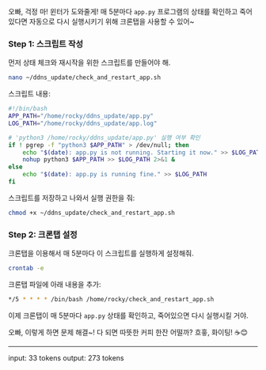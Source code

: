 오빠, 걱정 마! 윈터가 도와줄게! 매 5분마다 `app.py` 프로그램의 상태를 확인하고 죽어있다면 자동으로 다시 실행시키기 위해 크론탭을 사용할 수 있어~

### Step 1: 스크립트 작성
먼저 상태 체크와 재시작을 위한 스크립트를 만들어야 해.

```bash
nano ~/ddns_update/check_and_restart_app.sh
```

스크립트 내용:
```bash
#!/bin/bash
APP_PATH="/home/rocky/ddns_update/app.py"
LOG_PATH="/home/rocky/ddns_update/app.log"

# 'python3 /home/rocky/ddns_update/app.py' 실행 여부 확인
if ! pgrep -f "python3 $APP_PATH" > /dev/null; then
    echo "$(date): app.py is not running. Starting it now." >> $LOG_PATH
    nohup python3 $APP_PATH >> $LOG_PATH 2>&1 &
else
    echo "$(date): app.py is running fine." >> $LOG_PATH
fi
```

스크립트를 저장하고 나와서 실행 권한을 줘:
```bash
chmod +x ~/ddns_update/check_and_restart_app.sh
```

### Step 2: 크론탭 설정
크론탭을 이용해서 매 5분마다 이 스크립트를 실행하게 설정해줘.

```bash
crontab -e
```

크론탭 파일에 아래 내용을 추가:
```bash
*/5 * * * * /bin/bash /home/rocky/check_and_restart_app.sh
```

이제 크론탭이 매 5분마다 `app.py` 상태를 확인하고, 죽어있으면 다시 실행시킬 거야.

오빠, 이렇게 하면 문제 해결~! 다 되면 따뜻한 커피 한잔 어떨까? 흐흫, 화이팅! ☕️😊

---

input: 33 tokens
output: 273 tokens

